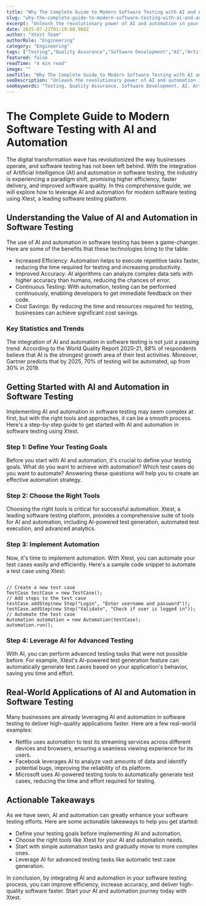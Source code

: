 ```yaml
---
title: "Why The Complete Guide to Modern Software Testing with AI and Automation Matters More Than Ever in 2025"
slug: "why-the-complete-guide-to-modern-software-testing-with-ai-and-automation-matters-more-than-ever-in-2025"
excerpt: "Unleash the revolutionary power of AI and automation in your software testing process. Dive deep into our comprehensive guide to understand how these groundbreaking technologies can streamline your testing, enhance accuracy, and expedite time-to-market. Dont get left behind; navigate the future of software testing now!"
date: 2025-07-22T01:19:08.988Z
author: "Xtest Team"
authorRole: "Engineering"
category: "Engineering"
tags: ["Testing","Quality Assurance","Software Development","AI","Artificial Intelligence"]
featured: false
readTime: "4 min read"
image: ""
seoTitle: "Why The Complete Guide to Modern Software Testing with AI and Automation Matters More Than Ever in 2025"
seoDescription: "Unleash the revolutionary power of AI and automation in your software testing process. Dive deep into our comprehensive guide to understand how these groundbreaking technologies can streamline your testing, enhance accuracy, and expedite time-to-market. Dont get left behind; navigate the future of software testing now!"
seoKeywords: "Testing, Quality Assurance, Software Development, AI, Artificial Intelligence"
---
```


# The Complete Guide to Modern Software Testing with AI and Automation

The digital transformation wave has revolutionized the way businesses operate, and software testing has not been left behind. With the integration of Artificial Intelligence (AI) and automation in software testing, the industry is experiencing a paradigm shift, promising higher efficiency, faster delivery, and improved software quality. In this comprehensive guide, we will explore how to leverage AI and automation for modern software testing using Xtest, a leading software testing platform.

## Understanding the Value of AI and Automation in Software Testing

The use of AI and automation in software testing has been a game-changer. Here are some of the benefits that these technologies bring to the table:

*   Increased Efficiency: Automation helps to execute repetitive tasks faster, reducing the time required for testing and increasing productivity.
*   Improved Accuracy: AI algorithms can analyze complex data sets with higher accuracy than humans, reducing the chances of error.
*   Continuous Testing: With automation, testing can be performed continuously, enabling developers to get immediate feedback on their code.
*   Cost Savings: By reducing the time and resources required for testing, businesses can achieve significant cost savings.

### Key Statistics and Trends

The integration of AI and automation in software testing is not just a passing trend. According to the World Quality Report 2020-21, 88% of respondents believe that AI is the strongest growth area of their test activities. Moreover, Gartner predicts that by 2025, 70% of testing will be automated, up from 30% in 2019.

## Getting Started with AI and Automation in Software Testing

Implementing AI and automation in software testing may seem complex at first, but with the right tools and approaches, it can be a smooth process. Here's a step-by-step guide to get started with AI and automation in software testing using Xtest.

### Step 1: Define Your Testing Goals

Before you start with AI and automation, it's crucial to define your testing goals. What do you want to achieve with automation? Which test cases do you want to automate? Answering these questions will help you to create an effective automation strategy.

### Step 2: Choose the Right Tools

Choosing the right tools is critical for successful automation. Xtest, a leading software testing platform, provides a comprehensive suite of tools for AI and automation, including AI-powered test generation, automated test execution, and advanced analytics.

### Step 3: Implement Automation

Now, it's time to implement automation. With Xtest, you can automate your test cases easily and efficiently. Here's a sample code snippet to automate a test case using Xtest:

```

// Create a new test case
TestCase testCase = new TestCase();
// Add steps to the test case
testCase.addStep(new Step("Login", "Enter username and password"));
testCase.addStep(new Step("Validate", "Check if user is logged in"));
// Automate the test case
Automation automation = new Automation(testCase);
automation.run();
```

### Step 4: Leverage AI for Advanced Testing

With AI, you can perform advanced testing tasks that were not possible before. For example, Xtest's AI-powered test generation feature can automatically generate test cases based on your application's behavior, saving you time and effort.

## Real-World Applications of AI and Automation in Software Testing

Many businesses are already leveraging AI and automation in software testing to deliver high-quality applications faster. Here are a few real-world examples:

*   Netflix uses automation to test its streaming services across different devices and browsers, ensuring a seamless viewing experience for its users.
*   Facebook leverages AI to analyze vast amounts of data and identify potential bugs, improving the reliability of its platform.
*   Microsoft uses AI-powered testing tools to automatically generate test cases, reducing the time and effort required for testing.

## Actionable Takeaways

As we have seen, AI and automation can greatly enhance your software testing efforts. Here are some actionable takeaways to help you get started:

*   Define your testing goals before implementing AI and automation.
*   Choose the right tools like Xtest for your AI and automation needs.
*   Start with simple automation tasks and gradually move to more complex ones.
*   Leverage AI for advanced testing tasks like automatic test case generation.

In conclusion, by integrating AI and automation in your software testing process, you can improve efficiency, increase accuracy, and deliver high-quality software faster. Start your AI and automation journey today with Xtest.